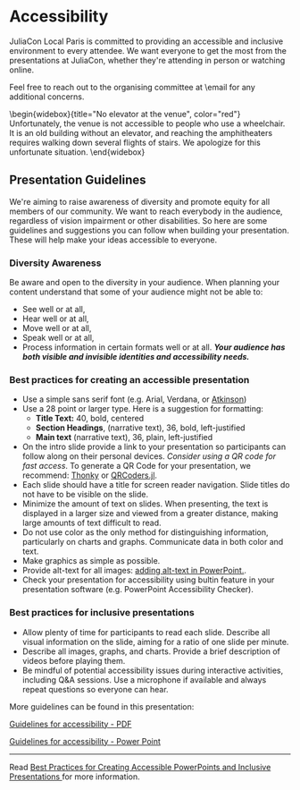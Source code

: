 # Accessibility

JuliaCon Local Paris is committed to providing an accessible and inclusive environment to every attendee.
We want everyone to get the most from the presentations at JuliaCon, whether they're attending in person or watching online.

Feel free to reach out to the organising committee at \email for any additional concerns.

\begin{widebox}{title="No elevator at the venue", color="red"}
Unfortunately, the venue is not accessible to people who use a wheelchair.
It is an old building without an elevator, and reaching the amphitheaters requires walking down several flights of stairs.
We apologize for this unfortunate situation.
\end{widebox}

## Presentation Guidelines

We're aiming to raise awareness of diversity and promote equity for all members of our community. We want to reach everybody in the audience, regardless of vision impairment or other disabilities. So here are some guidelines and suggestions you can follow when building your presentation. These will help make your ideas accessible to everyone.

### Diversity Awareness

Be aware and open to the diversity in your audience. When planning your content understand that
some of your audience might not be able to:
- See well or at all,
- Hear well or at all,
- Move well or at all,
- Speak well or at all,
- Process information in certain formats well or at all.
**_Your audience has both visible and invisible identities and accessibility needs._**

### Best practices for creating an accessible presentation

- Use a simple sans serif font (e.g. Arial, Verdana, or [Atkinson](https://fonts.google.com/specimen/Atkinson+Hyperlegible))
- Use a 28 point or larger type. Here is a suggestion for formatting:
  - **Title Text:** 40, bold, centered
  - **Section Headings**, (narrative text), 36, bold, left-justified
  - **Main text** (narrative text), 36, plain, left-justified
- On the intro slide provide a link to your presentation so participants can follow along on their personal devices. _Consider using a QR code for fast access_. To generate a QR Code for your presentation, we recommend: [Thonky](https://www.thonky.com/qrcode/) or [QRCoders.jl](https://github.com/JuliaImages/QRCoders.jl).
- Each slide should have a title for screen reader navigation. Slide titles do not have to be visible on the slide.
- Minimize the amount of text on slides. When presenting, the text is displayed in a larger size and viewed from a greater distance, making large amounts of text difficult to read.
- Do not use color as the only method for distinguishing information, particularly on charts and graphs. Communicate data in both color and text.
- Make graphics as simple as possible.
- Provide alt-text for all images: [adding alt-text in PowerPoint.](https://support.microsoft.com/en-us/office/video-improve-image-accessibility-in-powerpoint-2e7fdfc4-1fa5-4092-be4b-8a4ca592197c).
- Check your presentation for accessibility using bultin feature in your presentation software (e.g. PowerPoint Accessibility Checker).

### Best practices for inclusive presentations

- Allow plenty of time for participants to read each slide. Describe all visual information on the slide, aiming for a ratio of one slide per minute.
- Describe all images, graphs, and charts. Provide a brief description of videos before playing them.
- Be mindful of potential accessibility issues during interactive activities, including Q&A sessions. Use a microphone if available and always repeat questions so everyone can hear.

More guidelines can be found in this presentation: 

[Guidelines for accessibility - PDF](../../../assets/2025/img/AccessibilityGuidelinesJuliaCon.pdf)

[Guidelines for accessibility - Power Point](../../../assets/2025/img/AccessibilityGuidelinesJuliaCon.pptx)

---

Read [Best Practices for Creating
Accessible PowerPoints and Inclusive Presentations ](https://www.jmu.edu/accessibility/_files/presentation-best-practices.pdf) for more information.
